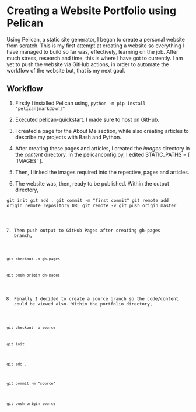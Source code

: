 # Creating a Website Portfolio using Pelican

Using Pelican, a static site generator, I began to create a personal website from scratch. This is my first attempt at creating a website so everything I have managed to build so far was, effectively, learning on the job. After much stress, research and time, this is where I have got to currently. I am yet to push the website via GitHub actions, in order to automate the workflow of the website but, that is my next goal.

## Workflow
1. Firstly I installed Pelican using,
<code>python -m pip install "pelican[markdown]"</code>

2. Executed pelican-quickstart. I made sure to host on GitHub.

3. I created a page for the About Me section, while also creating articles to describe my projects with Bash and Python.

4. After creating these pages and articles, I created the *images* directory in the *content* directory. In the pelicanconfig.py, I edited STATIC_PATHS = [ 'IMAGES' ].

5. Then, I linked the images required into the repective, pages and articles.

6. The website was, then, ready to be published. Within the output directory,

<code>git init
git add .
git commit -m "first commit"
git remote add origin remote repository URL
git remote -v
git push origin master

7. Then push output to GitHub Pages after creating gh-pages branch,

<p><code>git checkout -b gh-pages

<br>git push origin gh-pages</code></p>

8. Finally I decided to create a source branch so the code/content could be viewed also. Within the portfolio directory,

<p><code>git checkout -b source

<br>git init

<br>git add .

<br>git commit -m "source"

<br>git push origin source</code></p>


